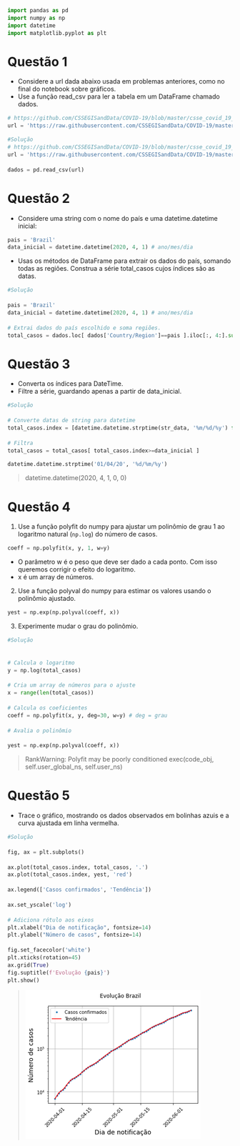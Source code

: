 ```python
import pandas as pd
import numpy as np
import datetime
import matplotlib.pyplot as plt
```



# Questão 1

* Considere a url dada abaixo usada em problemas anteriores, como no final do notebook sobre gráficos.
* Use a função read_csv para ler a tabela em um DataFrame chamado dados.

```python
# https://github.com/CSSEGISandData/COVID-19/blob/master/csse_covid_19_data/csse_covid_19_time_series/time_series_covid19_confirmed_global.csv
url = 'https://raw.githubusercontent.com/CSSEGISandData/COVID-19/master/csse_covid_19_data/csse_covid_19_time_series/time_series_covid19_confirmed_global.csv'
```

```python
#Solução
# https://github.com/CSSEGISandData/COVID-19/blob/master/csse_covid_19_data/csse_covid_19_time_series/time_series_covid19_confirmed_global.csv
url = 'https://raw.githubusercontent.com/CSSEGISandData/COVID-19/master/csse_covid_19_data/csse_covid_19_time_series/time_series_covid19_confirmed_global.csv'

dados = pd.read_csv(url)
```



# Questão 2
* Considere uma string com o nome do país e uma datetime.datetime inicial:
```python
pais = 'Brazil'
data_inicial = datetime.datetime(2020, 4, 1) # ano/mes/dia
```
* Usas os métodos de DataFrame para extrair os dados do país, somando todas as regiões. Construa a série total_casos cujos índices são as datas.

```python
#Solução

pais = 'Brazil'
data_inicial = datetime.datetime(2020, 4, 1) # ano/mes/dia

# Extrai dados do país escolhido e soma regiões.
total_casos = dados.loc[ dados['Country/Region']==pais ].iloc[:, 4:].sum()
```



# Questão 3
* Converta os índices para DateTime.
* Filtre a série, guardando apenas a partir de data_inicial.

```python
#Solução

# Converte datas de string para datetime
total_casos.index = [datetime.datetime.strptime(str_data, '%m/%d/%y') for str_data in total_casos.index]

# Filtra
total_casos = total_casos[ total_casos.index>=data_inicial ]
```

```python
datetime.datetime.strptime('01/04/20', '%d/%m/%y')
```
> datetime.datetime(2020, 4, 1, 0, 0)




# Questão 4
1. Use a função polyfit do numpy para ajustar um polinômio de grau 1 ao logaritmo natural (```np.log```) do número de casos.

```python
coeff = np.polyfit(x, y, 1, w=y)
```
* O parâmetro w é o peso que deve ser dado a cada ponto. Com isso queremos corrigir o efeito do logaritmo.
* x é um array de números.

2. Use a função polyval do numpy para estimar os valores usando o polinômio ajustado.
```python
yest = np.exp(np.polyval(coeff, x))
```

3. Experimente mudar o grau do polinômio.

```python
#Solução


# Calcula o logaritmo
y = np.log(total_casos)

# Cria um array de números para o ajuste
x = range(len(total_casos))

# Calcula os coeficientes
coeff = np.polyfit(x, y, deg=30, w=y) # deg = grau

# Avalia o polinômio

yest = np.exp(np.polyval(coeff, x))
```
> RankWarning: Polyfit may be poorly conditioned exec(code_obj, self.user_global_ns, self.user_ns)




# Questão 5

* Trace o gráfico, mostrando os dados observados em bolinhas azuis e a curva ajustada em linha vermelha.

```python
#Solução

fig, ax = plt.subplots()

ax.plot(total_casos.index, total_casos, '.')
ax.plot(total_casos.index, yest, 'red')

ax.legend(['Casos confirmados', 'Tendência'])

ax.set_yscale('log')

# Adiciona rótulo aos eixos
plt.xlabel("Dia de notificação", fontsize=14)
plt.ylabel("Número de casos", fontsize=14)

fig.set_facecolor('white')
plt.xticks(rotation=45)
ax.grid(True)
fig.suptitle(f'Evolução {pais}')
plt.show()
```
> ![Gráfico 13-01](Gráficos/Gráfico13-01.png)
